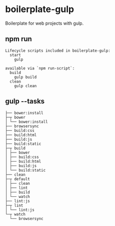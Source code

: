 # boilerplate-gulp

Boilerplate for web projects with gulp.

## npm run

```
Lifecycle scripts included in boilerplate-gulp:
  start
    gulp

available via `npm run-script`:
  build
    gulp build
  clean
    gulp clean
```

## gulp --tasks

```
├── bower:install
├─┬ bower
│ └── bower:install
├── browsersync
├── build:css
├── build:html
├── build:js
├── build:static
├─┬ build
│ ├── bower
│ ├── build:css
│ ├── build:html
│ ├── build:js
│ └── build:static
├── clean
├─┬ default
│ ├── clean
│ ├── lint
│ ├── build
│ └── watch
├── lint:js
├─┬ lint
│ └── lint:js
└─┬ watch
  └── browsersync
```
